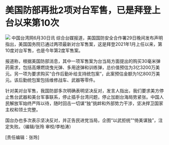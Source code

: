 

# 美国防部再批2项对台军售，已是拜登上台以来第10次

![](https://inews.gtimg.com/newsapp_bt/0/15810505834/1000)
中国台湾网6月30日讯
综合台媒报道，美国国防安全合作署29日晚间发布声明指出，美国国务院已通过两项最新对台军售案，这是拜登2021年1月上任以来，第10度对台军售，也是今年第2度军售案。

报道称，根据美国防部消息，其中一项军售案为台当局方面提出的购买30毫米弹药需求，包括高爆燃烧曳光弹、多用途弹和训练弹，总价值预估为3亿3200万美元。另一项为要求购买“合作后勤补给支持统包案”，此案预估金额为1亿800万美元。该后勤统包案包括维修战车、武器等零件。

针对美对台军售，我国防部多次明确表明坚决反对，发言人指出，我们要求美方停止售台武器和美台军事联系，停止插手台湾问题，停止加剧台海局势紧张。中国人民解放军始终严阵以待，随时回击一切谋“独”挑衅和外部势力干涉，坚决捍卫国家主权和领土完整。

国台办也多次表示坚决反对，并正告民进党当局，企图“以武拒统”“倚美谋独”，注定失败。（编辑/张玲 审校/李柏涛）

[责任编辑：张玲]

